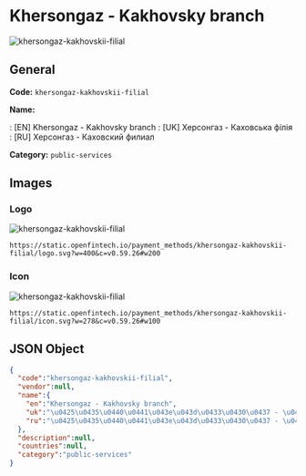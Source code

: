 
# Khersongaz - Kakhovsky branch 
![khersongaz-kakhovskii-filial](https://static.openfintech.io/payment_methods/khersongaz-kakhovskii-filial/logo.svg?w=400&c=v0.59.26#w200)  

## General 
**Code:** `khersongaz-kakhovskii-filial` 
 
**Name:** 
 
:	[EN] Khersongaz - Kakhovsky branch 
:	[UK] Херсонгаз - Каховська філія 
:	[RU] Херсонгаз - Каховский филиал 
 
**Category:** `public-services` 
 

## Images 

### Logo 
![khersongaz-kakhovskii-filial](https://static.openfintech.io/payment_methods/khersongaz-kakhovskii-filial/logo.svg?w=400&c=v0.59.26#w200)  

```
https://static.openfintech.io/payment_methods/khersongaz-kakhovskii-filial/logo.svg?w=400&c=v0.59.26#w200
```  

### Icon 
![khersongaz-kakhovskii-filial](https://static.openfintech.io/payment_methods/khersongaz-kakhovskii-filial/icon.svg?w=278&c=v0.59.26#w100)  

```
https://static.openfintech.io/payment_methods/khersongaz-kakhovskii-filial/icon.svg?w=278&c=v0.59.26#w100
```  

## JSON Object 

```json
{
  "code":"khersongaz-kakhovskii-filial",
  "vendor":null,
  "name":{
    "en":"Khersongaz - Kakhovsky branch",
    "uk":"\u0425\u0435\u0440\u0441\u043e\u043d\u0433\u0430\u0437 - \u041a\u0430\u0445\u043e\u0432\u0441\u044c\u043a\u0430 \u0444\u0456\u043b\u0456\u044f",
    "ru":"\u0425\u0435\u0440\u0441\u043e\u043d\u0433\u0430\u0437 - \u041a\u0430\u0445\u043e\u0432\u0441\u043a\u0438\u0439 \u0444\u0438\u043b\u0438\u0430\u043b"
  },
  "description":null,
  "countries":null,
  "category":"public-services"
}
```  
